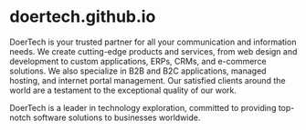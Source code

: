 # doertech.github.io
DoerTech is your trusted partner for all your communication and information needs. We create cutting-edge products and services, from web design and development to custom applications, ERPs, CRMs, and e-commerce solutions. We also specialize in B2B and B2C applications, managed hosting, and internet portal management.  Our satisfied clients around the world are a testament to the exceptional quality of our work.

DoerTech is a leader in technology exploration, committed to providing top-notch software solutions to businesses worldwide.
